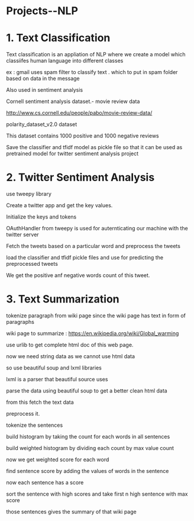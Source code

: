 # Projects--NLP



# 1. Text Classification

Text classification is an appliation of NLP where we create a model which classiifes human language into different classes

ex : gmail uses spam filter to classify text . which to put in spam folder based on data in the message

Also used in sentiment analysis

Cornell sentiment analysis dataset.- movie review data

http://www.cs.cornell.edu/people/pabo/movie-review-data/

polarity_dataset_v2.0 dataset

This dataset contains 1000 positive and 1000 negative reviews

Save the classifier and tfidf model as pickle file so that it can be used as pretrained model for twitter sentiment analysis project

# 2. Twitter Sentiment Analysis

use tweepy library

Create a twitter app and get the key values.

Initialize the keys and tokens 

OAuthHandler from tweepy is used for auternticating our machine with the twitter server

Fetch the tweets based on a particular word and preprocess the tweets


load the classifier and tfidf pickle files and use for predicting the preprocessed tweets

We get the positive anf negative words count of this tweet.


# 3. Text Summarization

tokenize paragraph from wiki page since the wiki page has text in form of paragraphs

wiki page to summarize : https://en.wikipedia.org/wiki/Global_warming

use urlib to  get complete html doc of this web page.

now we need string data as we cannot use html data

so use beautiful soup and lxml libraries

lxml is  a parser that beautiful source uses

parse the data using beautiful soup to get a better clean html data

from this fetch the text data

preprocess it.

tokenize the sentences

build histogram by taking the count for each words in all sentences

build weighted histogram by dividing  each count  by max value count

now we get weighted score for each word

find sentence score by adding the values of words in the sentence

now each sentence has a score

sort the sentence with high scores and take first n high sentence with max score


those sentences gives the summary of that wiki page

